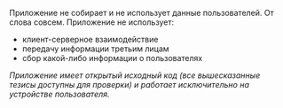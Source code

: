 Приложение не собирает и не использует данные пользователей. От слова совсем. Приложение не использует: 
- клиент-серверное взаимодействие
- передачу информации третьим лицам
- сбор какой-либо информации о пользователях

*Приложение имеет открытый исходный код (все вышесказанные тезисы доступны для проверки) и работает исключительно на устройстве пользователя.*
